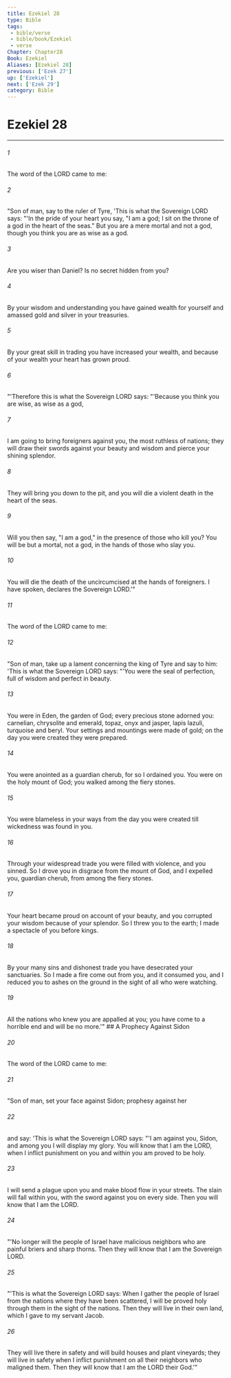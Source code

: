 ```yaml
---
title: Ezekiel 28
type: Bible
tags:
 - bible/verse
 - bible/book/Ezekiel
 - verse
Chapter: Chapter28
Book: Ezekiel
Aliases: [Ezekiel 28]
previous: ['Ezek 27']
up: ['Ezekiel']
next: ['Ezek 29']
category: Bible
---
```

# Ezekiel 28

***


###### 1 
The word of the LORD came to me: 

###### 2 
"Son of man, say to the ruler of Tyre, 'This is what the Sovereign LORD says: "'In the pride of your heart you say, "I am a god; I sit on the throne of a god in the heart of the seas." But you are a mere mortal and not a god, though you think you are as wise as a god. 

###### 3 
Are you wiser than Daniel? Is no secret hidden from you? 

###### 4 
By your wisdom and understanding you have gained wealth for yourself and amassed gold and silver in your treasuries. 

###### 5 
By your great skill in trading you have increased your wealth, and because of your wealth your heart has grown proud. 

###### 6 
"'Therefore this is what the Sovereign LORD says: "'Because you think you are wise, as wise as a god, 

###### 7 
I am going to bring foreigners against you, the most ruthless of nations; they will draw their swords against your beauty and wisdom and pierce your shining splendor. 

###### 8 
They will bring you down to the pit, and you will die a violent death in the heart of the seas. 

###### 9 
Will you then say, "I am a god," in the presence of those who kill you? You will be but a mortal, not a god, in the hands of those who slay you. 

###### 10 
You will die the death of the uncircumcised at the hands of foreigners. I have spoken, declares the Sovereign LORD.'" 

###### 11 
The word of the LORD came to me: 

###### 12 
"Son of man, take up a lament concerning the king of Tyre and say to him: 'This is what the Sovereign LORD says: "'You were the seal of perfection, full of wisdom and perfect in beauty. 

###### 13 
You were in Eden, the garden of God; every precious stone adorned you: carnelian, chrysolite and emerald, topaz, onyx and jasper, lapis lazuli, turquoise and beryl. Your settings and mountings were made of gold; on the day you were created they were prepared. 

###### 14 
You were anointed as a guardian cherub, for so I ordained you. You were on the holy mount of God; you walked among the fiery stones. 

###### 15 
You were blameless in your ways from the day you were created till wickedness was found in you. 

###### 16 
Through your widespread trade you were filled with violence, and you sinned. So I drove you in disgrace from the mount of God, and I expelled you, guardian cherub, from among the fiery stones. 

###### 17 
Your heart became proud on account of your beauty, and you corrupted your wisdom because of your splendor. So I threw you to the earth; I made a spectacle of you before kings. 

###### 18 
By your many sins and dishonest trade you have desecrated your sanctuaries. So I made a fire come out from you, and it consumed you, and I reduced you to ashes on the ground in the sight of all who were watching. 

###### 19 
All the nations who knew you are appalled at you; you have come to a horrible end and will be no more.'" ## A Prophecy Against Sidon 

###### 20 
The word of the LORD came to me: 

###### 21 
"Son of man, set your face against Sidon; prophesy against her 

###### 22 
and say: 'This is what the Sovereign LORD says: "'I am against you, Sidon, and among you I will display my glory. You will know that I am the LORD, when I inflict punishment on you and within you am proved to be holy. 

###### 23 
I will send a plague upon you and make blood flow in your streets. The slain will fall within you, with the sword against you on every side. Then you will know that I am the LORD. 

###### 24 
"'No longer will the people of Israel have malicious neighbors who are painful briers and sharp thorns. Then they will know that I am the Sovereign LORD. 

###### 25 
"'This is what the Sovereign LORD says: When I gather the people of Israel from the nations where they have been scattered, I will be proved holy through them in the sight of the nations. Then they will live in their own land, which I gave to my servant Jacob. 

###### 26 
They will live there in safety and will build houses and plant vineyards; they will live in safety when I inflict punishment on all their neighbors who maligned them. Then they will know that I am the LORD their God.'" 

